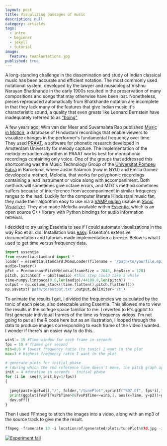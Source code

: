 ```yaml
---
layout: post
title: Visualizing passages of music
description: null
category: articles
tags:
  - intro
  - beginner
  - jekyll
  - tutorial
image:
  feature: teaplantations.jpg
published: true
---
```



A long-standing challenge in the dissemination and study of Indian classical music has been accurate and efficient notation. The most commonly used notational system, developed by the lawyer and musicologist Vishnu Narayan Bhatkhande in the early 1900s resulted in the preservation of many compositions and songs that may otherwise have been lost. Nonetheless, pieces reproduced automatically from Bhatkhande notation are incomplete in that they lack many of the features that give Indian music it's characteristic sound, a quality that even greats like Leonard Bernstein have inadequately referred to as ["boing"](https://www.youtube.com/watch?v=MB7ZOdp__gQ&feature=youtu.be&t=6m22s)

A few years ago, Wim van der Meer and Suvarnalata Rao published [Music in Motion](https://autrimncpa.wordpress.com/), a database of Hindustani recordings that enable viewers to visualize changes in the performer's fundamental frequency over time. They used [PRAAT](http://www.fon.hum.uva.nl/praat/), a software for phonetic research developed in Amsterdam University for melody capture. The implementation of the melody extraction algorithm in PRAAT works best for monophonic recordings containing only voice. One of the groups that addressed this shortcoming was the Music Technology Group of the [Universitat Pompeu Fabra](http://mtg.upf.edu/) in Barcelona, where Justin Salamon (now in NYU) and Emilia Gomez developed a method, Melodia, that works for polyphonic recordings containing a lead instrument or voice along with accompaniment. Both methods will sometimes give octave errors, and MTG's method sometimes suffers because of interference from accompaniment in similar frequency ranges to the lead. Luckily for the computer literate Hindustani music fan, they made their algorithm easy to use via a [VAMP plugin](http://mtg.upf.edu/technologies/melodia) usable in [Sonic Visualizer](http://www.sonicvisualiser.org/). They also made Melodia available within [Essentia](http://essentia.upf.edu/), which is an open source C++ library with Python bindings for audio information retreival.

I decided to try using Essentia to see if I could automate visualizations in the way Rao et al. did. Installation was [easy](http://essentia.upf.edu/documentation/installing.html). Essentia's extensive documentation and tutorials made implementation a breeze. Below is what I used to get time versus frequency data. 

```python
import essentia 
from essentia.standard import *
loader = essentia.standard.MonoLoader(filename = '/path/to/yourfile.mp3', sampleRate = 44100)
audio=loader()
pExt = PredominantPitchMelodia(frameSize = 2048, hopSize = 128)
pitch, pitchConf = pExt(audio) #this step could take a while
time=numpy.linspace(0.0,len(audio)/44100.0,len(pitch))
output = np.column_stack((time.flatten(),pitch.flatten()))
np.savetxt('path/to/output.txt',output,delimiter='\t')
```

To animate the results I got, I divided the frequencies we calculated by the tonic of each piece, also detectable using Essentia. This allowed me to view the results in the solfege space familiar to me. I reverted to R's ggplot to first generate individual frames of the time vs frequency videos. I'm not going to put all the R code here but as an illustration, I looped through the data to produce images corresponding to each frame of the video I wanted. I wonder if there's an easier way to do this..

```python
winS = 15 #Time window for each frame in seconds
fps = 10 # frames per second
min=0.6 # lowest frequency ratio (to tonic) I want in the plot
max=3 # highest frequency ratio I want in the plot

# generate plots for initial phase 
# (during which the red reference line doesn't move, the pitch graph appears to move behind it)
init = 4 #duration in seconds - initial phase
for (i in  seq(0,init,by=1/fps))
{
  
  jpeg(paste(getwd(),"/", folder,"/tunePlot",sprintf("%07.0f", fps*i),".jpg", sep=""), width=640, height=360)
  print(ggplot(TvsP[TvsP$Time>0&TvsP$Time<=winS,], aes(x=Time, y=p2))+geom_line(size=0.5)+scale_y_continuous(breaks = c(0.6667, 0.75, 0.8333, 0.9375, 1.000, 1.125,1.25, 1.333, 1.5, 1.6667, 1.875,2, 2.25, 2.5, 2.667, 3), labels=c("fa", "sol", "la", "ti", "do", "re", "mi", "fa", "sol", "la", "ti", "do", "re", "mi", "fa", "sol"), trans='log2', limits=c(min, max))+scale_x_continuous(breaks=seq(0,winS))+ geom_vline(xintercept=i, linetype = "dashed", color='red')+xlab("Time (seconds)")+ylab("Pitch"))
  dev.off()
}
```

Then I used FFmpeg to stitch the images into a video, along with an mp3 of the source track to give me the result. 

```python
ffmpeg -framerate 10 -i location/of/generated/plots/tunePlot%07d.jpg -i sourceaudio.mp3 -c:v libx264 -pix_fmt yuv420p yay-video!.mp4
```

[![Experiment fail](https://raw.githubusercontent.com/genepoo/genepoo.github.io/master/images/Azambai.jpg)](https://www.youtube.com/watch?v=jLtDQ5jCAA8 "Experiment Fail")